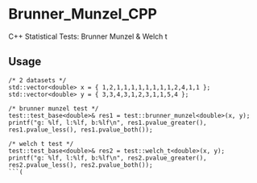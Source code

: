 # Brunner_Munzel_CPP
 C++ Statistical Tests: Brunner Munzel & Welch t


## Usage

```c++:main
/* 2 datasets */  
std::vector<double> x = { 1,2,1,1,1,1,1,1,1,1,2,4,1,1 };  
std::vector<double> y = { 3,3,4,3,1,2,3,1,1,5,4 };

/* brunner munzel test */  
test::test_base<double>& res1 = test::brunner_munzel<double>(x, y);  
printf("g: %lf, l:%lf, b:%lf\n", res1.pvalue_greater(), res1.pvalue_less(), res1.pvalue_both());

/* welch t test */  
test::test_base<double>& res2 = test::welch_t<double>(x, y);  
printf("g: %lf, l:%lf, b:%lf\n", res2.pvalue_greater(), res2.pvalue_less(), res2.pvalue_both());
```(


